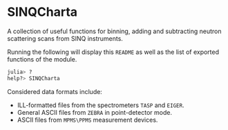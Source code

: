 # SINQCharta

A collection of useful functions for binning, adding and subtracting
neutron scattering scans from SINQ instruments.

Running the following will display this `README` as well as the list of
exported functions of the module.

```julia
julia> ?
help?> SINQCharta
```

Considered data formats include:

  - ILL-formatted files from the spectrometers `TASP` and `EIGER`.
  - General ASCII files from `ZEBRA` in point-detector mode.
  - ASCII files from `MPMS\PPMS` measurement devices.